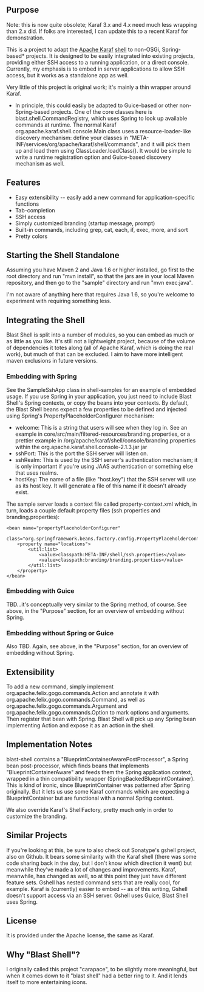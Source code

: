 Purpose
-------

Note: this is now quite obsolete; Karaf 3.x and 4.x need much less wrapping than 2.x did. If folks are interested, I can 
update this to a recent Karaf for demonstration.

This is a project to adapt the [Apache Karaf][karaf] [shell][karaf-shell] to non-OSGi, Spring-based* projects.
It is designed to be easily integrated into existing projects, providing either SSH access to a running application, 
or a direct console. Currently, my emphasis is to embed in server applications to allow SSH access, but it works as a
standalone app as well.

Very little of this project is original work; it's mainly a thin wrapper around Karaf.

* In principle, this could easily be adapted to Guice-based or other non-Spring-based projects. One of the core classes
here is blast.shell.CommandRegistry, which uses Spring to look up available commands at runtime. The normal Karaf
org.apache.karaf.shell.console.Main class uses a resource-loader-like discovery mechanism: define your classes in
"META-INF/services/org/apache/karaf/shell/commands", and it will pick them up and load them using ClassLoader.loadClass().
It would be simple to write a runtime registration option and Guice-based discovery mechanism as well.

Features
--------

* Easy extensibility -- easily add a new command for application-specific functions
* Tab-completion
* SSH access
* Simply customized branding (startup message, prompt)
* Built-in commands, including grep, cat, each, if, exec, more, and sort
* Pretty colors


[karaf]: http://felix.apache.org/site/apache-felix-karaf.html
[karaf-shell]: http://felix.apache.org/site/41-console-and-commands.html


Starting the Shell Standalone
-----------------------------

Assuming you have Maven 2 and Java 1.6 or higher installed, go first to the root directory and run "mvn install", so that the jars are in your local Maven repository, and then go to the "sample" directory and run "mvn exec:java".

I'm not aware of anything here that requires Java 1.6, so you're welcome to experiment with requiring something less.

Integrating the Shell
--------------------

Blast Shell is split into a number of modules, so you can embed as much or as little as you like. It's still not a lightweight
project, because of the volume of dependencies it totes along (all of Apache Karaf, which is doing the real work), but
much of that can be excluded.  I aim to have more intelligent maven exclusions in future versions.

### Embedding with Spring

See the SampleSshApp class in shell-samples for an example of embedded usage.  If you use Spring in your application,
you just need to include Blast Shell's Spring contexts, or copy the beans into your contexts.
By default, the Blast Shell beans expect a few properties to be defined and injected using Spring's PropertyPlaceholderConfigurer mechanism:

* welcome:  This is a string that users will see when they log in.  See an example in core/src/main/filtered-resources/branding.properties, or a prettier example in /org/apache/karaf/shell/console/branding.properties within the org.apache.karaf.shell.console-2.1.3.jar jar
* sshPort:  This is the port the SSH server will listen on.
* sshRealm:  This is used by the SSH server's authentication mechanism; it is only important if you're using JAAS authentication or something else that uses realms.
* hostKey:  The name of a file (like "host.key") that the SSH server will use as its host key.  It will generate a file of this name if it doesn't already exist.

The sample server loads a context file called property-context.xml which, in turn, loads a couple default property files (ssh.properties and branding.properties):

    <bean name="propertyPlaceholderConfigurer"
          class="org.springframework.beans.factory.config.PropertyPlaceholderConfigurer">
        <property name="locations">
            <util:list>
                <value>classpath:META-INF/shell/ssh.properties</value>
                <value>classpath:branding/branding.properties</value>
            </util:list>
        </property>
    </bean>

### Embedding with Guice
TBD...it's conceptually very similar to the Spring method, of course.
See above, in the "Purpose" section, for an overview of embedding without Spring.

### Embedding without Spring or Guice
Also TBD.  Again, see above, in the "Purpose" section, for an overview of embedding without Spring.


Extensibility
-------------
To add a new command, simply implement org.apache.felix.gogo.commands.Action and annotate it with org.apache.felix.gogo.commands.Command, as well as org.apache.felix.gogo.commands.Argument and org.apache.felix.gogo.commands.Option to mark options and arguments. 
Then register that bean with Spring.  Blast Shell will pick up any Spring bean implementing Action and expose it as an
action in the shell.


Implementation Notes
--------------------

blast-shell contains a "BlueprintContainerAwarePostProcessor", a Spring bean post-processor, which finds beans that implements
"BlueprintContainerAware" and feeds them the Spring application context, wrapped in a thin compatibility wrapper (SpringBackedBlueprintContainer).
This is kind of ironic, since BlueprintContainer was patterned after Spring originally. But it lets us use some Karaf
commands which are expecting a BlueprintContainer but are functional with a normal Spring context.

We also override Karaf's ShellFactory, pretty much only in order to customize the branding.


Similar Projects
----------------
If you're looking at this, be sure to also check out Sonatype's gshell project, also on Github. It bears some similarity
with the Karaf shell (there was some code sharing back in the day, but I don't know which direction it went) but meanwhile
they've made a lot of changes and improvements. Karaf, meanwhile, has changed as well, so at this point they just have
different feature sets.  Gshell has nested command sets that are really cool, for example. Karaf is (currently) easier to
embed -- as of this writing, Gshell doesn't support access via an SSH server. Gshell uses Guice, Blast Shell uses Spring.


License
-------

It is provided under the Apache license, the same as Karaf.

Why "Blast Shell"? 
------------------

I originally called this project "carapace", to be slightly more meaningful, but when it comes down to it "blast shell" had a better ring to it. And it lends itself to more entertaining icons. 


